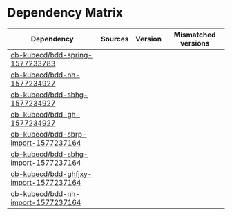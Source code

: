 # Dependency Matrix

Dependency | Sources | Version | Mismatched versions
---------- | ------- | ------- | -------------------
[cb-kubecd/bdd-spring-1577233783](https://github.com/cb-kubecd/bdd-spring-1577233783.git) |  | []() | 
[cb-kubecd/bdd-nh-1577234927](https://github.com/cb-kubecd/bdd-nh-1577234927.git) |  | []() | 
[cb-kubecd/bdd-sbhg-1577234927](https://github.com/cb-kubecd/bdd-sbhg-1577234927.git) |  | []() | 
[cb-kubecd/bdd-gh-1577234927](https://github.com/cb-kubecd/bdd-gh-1577234927.git) |  | []() | 
[cb-kubecd/bdd-sbrp-import-1577237164](https://github.com/cb-kubecd/bdd-sbrp-import-1577237164.git) |  | []() | 
[cb-kubecd/bdd-sbhg-import-1577237164](https://github.com/cb-kubecd/bdd-sbhg-import-1577237164.git) |  | []() | 
[cb-kubecd/bdd-ghfjxy-import-1577237164](https://github.com/cb-kubecd/bdd-ghfjxy-import-1577237164.git) |  | []() | 
[cb-kubecd/bdd-nh-import-1577237164](https://github.com/cb-kubecd/bdd-nh-import-1577237164.git) |  | []() | 
